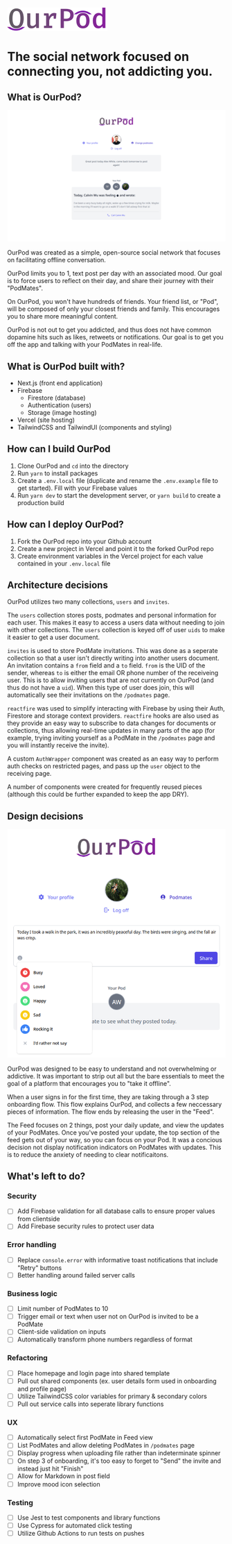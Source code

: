 ![OurPod](/public/Logo.svg)

# The social network focused on connecting you, not addicting you.

## What is OurPod?

![Screenshot of Ourpod](/public/screenshot.png)

OurPod was created as a simple, open-source social network that focuses on facilitating offline conversation.

OurPod limits you to 1, text post per day with an associated mood. Our goal is to force users to reflect on their day, and share their journey with their "PodMates".

On OurPod, you won't have hundreds of friends. Your friend list, or "Pod", will be composed of only your closest friends and family. This encourages you to share more meaningful content.

OurPod is not out to get you addicted, and thus does not have common dopamine hits such as likes, retweets or notifications. Our goal is to get you off the app and talking with your PodMates in real-life.

## What is OurPod built with?

- Next.js (front end application)
- Firebase
  - Firestore (database)
  - Authentication (users)
  - Storage (image hosting)
- Vercel (site hosting)
- TailwindCSS and TailwindUI (components and styling)

## How can I build OurPod

1. Clone OurPod and `cd` into the directory
2. Run `yarn` to install packages
3. Create a `.env.local` file (duplicate and rename the `.env.example` file to get started). Fill with your Firebase values
4. Run `yarn dev` to start the development server, or `yarn build` to create a production build

## How can I deploy OurPod?

1. Fork the OurPod repo into your Github account
2. Create a new project in Vercel and point it to the forked OurPod repo
3. Create environment variables in the Vercel project for each value contained in your `.env.local` file

## Architecture decisions

OurPod utilizes two many collections, `users` and `invites`.

The `users` collection stores posts, podmates and personal information for each user. This makes it easy to access a users data without needing to join with other collections. The `users` collection is keyed off of user `uids` to make it easier to get a user document.

`invites` is used to store PodMate invitations. This was done as a seperate collection so that a user isn't directly writing into another users document. An invitation contains a `from` field and a `to` field. `from` is the UID of the sender, whereas `to` is either the email OR phone number of the receiveing user. This is to allow inviting users that are not currently on OurPod (and thus do not have a `uid`). When this type of user does join, this will automatically see their invitations on the `/podmates` page.

`reactfire` was used to simplify interacting with Firebase by using their Auth, Firestore and storage context providers. `reactfire` hooks are also used as they provide an easy way to subscribe to data changes for documents or collections, thus allowing real-time updates in many parts of the app (for example, trying inviting yourself as a PodMate in the `/podmates` page and you will instantly receive the invite).

A custom `AuthWrapper` component was created as an easy way to perform auth checks on restricted pages, and pass up the `user` object to the receiving page.

A number of components were created for frequently reused pieces (although this could be further expanded to keep the app DRY).

## Design decisions

![Screenshot of Ourpod](/public/screenshot-2.png)

OurPod was designed to be easy to understand and not overwhelming or addictive. It was important to strip out all but the bare essentials to meet the goal of a platform that encourages you to "take it offline".

When a user signs in for the first time, they are taking through a 3 step onboarding flow. This flow explains OurPod, and collects a few neccessary pieces of information. The flow ends by releasing the user in the "Feed".

The Feed focuses on 2 things, post your daily update, and view the updates of your PodMates. Once you've posted your update, the top section of the feed gets out of your way, so you can focus on your Pod. It was a concious decision not display notification indicators on PodMates with updates. This is to reduce the anxiety of needing to clear notificaitons.

## What's left to do?

### Security

- [ ] Add Firebase validation for all database calls to ensure proper values from clientside
- [ ] Add Firebase security rules to protect user data

### Error handling

- [ ] Replace `console.error` with informative toast notifications that include "Retry" buttons
- [ ] Better handling around failed server calls

### Business logic

- [ ] Limit number of PodMates to 10
- [ ] Trigger email or text when user not on OurPod is invited to be a PodMate
- [ ] Client-side validation on inputs
- [ ] Automatically transform phone numbers regardless of format

### Refactoring

- [ ] Place homepage and login page into shared template
- [ ] Pull out shared components (ex. user details form used in onboarding and profile page)
- [ ] Utilize TailwindCSS color variables for primary & secondary colors
- [ ] Pull out service calls into seperate library functions

### UX

- [ ] Automatically select first PodMate in Feed view
- [ ] List PodMates and allow deleting PodMates in `/podmates` page
- [ ] Display progress when uploading file rather than indeterminate spinner
- [ ] On step 3 of onboarding, it's too easy to forget to "Send" the invite and instead just hit "Finish"
- [ ] Allow for Markdown in post field
- [ ] Improve mood icon selection

### Testing

- [ ] Use Jest to test components and library functions
- [ ] Use Cypress for automated click testing
- [ ] Utilize Github Actions to run tests on pushes
